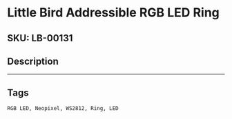 # Little Bird Addressible RGB LED Ring

## SKU: LB-00131



## Description

---
## Tags

``RGB LED, Neopixel, WS2812, Ring, LED``

